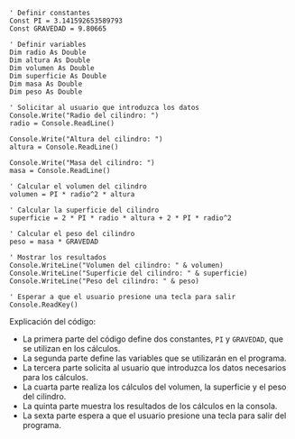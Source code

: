```visual basic
' Definir constantes
Const PI = 3.141592653589793
Const GRAVEDAD = 9.80665

' Definir variables
Dim radio As Double
Dim altura As Double
Dim volumen As Double
Dim superficie As Double
Dim masa As Double
Dim peso As Double

' Solicitar al usuario que introduzca los datos
Console.Write("Radio del cilindro: ")
radio = Console.ReadLine()

Console.Write("Altura del cilindro: ")
altura = Console.ReadLine()

Console.Write("Masa del cilindro: ")
masa = Console.ReadLine()

' Calcular el volumen del cilindro
volumen = PI * radio^2 * altura

' Calcular la superficie del cilindro
superficie = 2 * PI * radio * altura + 2 * PI * radio^2

' Calcular el peso del cilindro
peso = masa * GRAVEDAD

' Mostrar los resultados
Console.WriteLine("Volumen del cilindro: " & volumen)
Console.WriteLine("Superficie del cilindro: " & superficie)
Console.WriteLine("Peso del cilindro: " & peso)

' Esperar a que el usuario presione una tecla para salir
Console.ReadKey()
```

Explicación del código:

* La primera parte del código define dos constantes, `PI` y `GRAVEDAD`, que se utilizan en los cálculos.
* La segunda parte define las variables que se utilizarán en el programa.
* La tercera parte solicita al usuario que introduzca los datos necesarios para los cálculos.
* La cuarta parte realiza los cálculos del volumen, la superficie y el peso del cilindro.
* La quinta parte muestra los resultados de los cálculos en la consola.
* La sexta parte espera a que el usuario presione una tecla para salir del programa.
